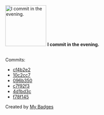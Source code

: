 <img src="https://my-badges.github.io/my-badges/evening-commits.png" alt="I commit in the evening." title="I commit in the evening." width="128">
<strong>I commit in the evening.</strong>
<br><br>

Commits:

- <a href="https://github.com/mmichie/m28/commit/cf4b2e2e2653085a74b8b85d6b2962730f6b15d4">cf4b2e2</a>
- <a href="https://github.com/mmichie/m28/commit/10c2cc78c3f85c86b71f96306e1ece5ab239e455">10c2cc7</a>
- <a href="https://github.com/mmichie/m28/commit/096b3502755f4e1e5696e698711c355d3df9e3c4">096b350</a>
- <a href="https://github.com/mmichie/m28/commit/c7f92f313436733931e94cbc6a224cbc82a4309b">c7f92f3</a>
- <a href="https://github.com/mmichie/m28/commit/4d1bd3cbded892f23f0e046a565ca2145ca69634">4d1bd3c</a>
- <a href="https://github.com/mmichie/m28/commit/f78f145a5c274e7b53b25afbebc317ca36603189">f78f145</a>


Created by <a href="https://github.com/my-badges/my-badges">My Badges</a>